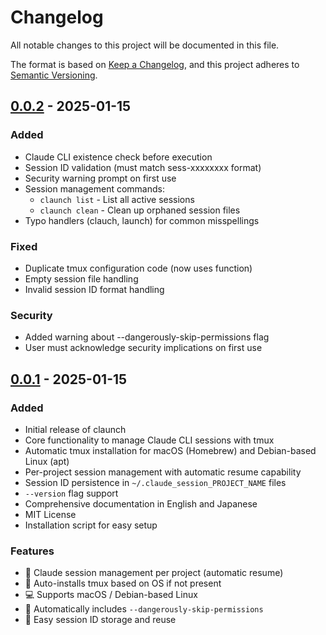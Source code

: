 # Changelog

All notable changes to this project will be documented in this file.

The format is based on [Keep a Changelog](https://keepachangelog.com/en/1.0.0/),
and this project adheres to [Semantic Versioning](https://semver.org/spec/v2.0.0.html).

## [0.0.2] - 2025-01-15

### Added
- Claude CLI existence check before execution
- Session ID validation (must match sess-xxxxxxxx format)
- Security warning prompt on first use
- Session management commands:
  - `claunch list` - List all active sessions
  - `claunch clean` - Clean up orphaned session files
- Typo handlers (clauch, launch) for common misspellings

### Fixed
- Duplicate tmux configuration code (now uses function)
- Empty session file handling
- Invalid session ID format handling

### Security
- Added warning about --dangerously-skip-permissions flag
- User must acknowledge security implications on first use

## [0.0.1] - 2025-01-15

### Added
- Initial release of claunch
- Core functionality to manage Claude CLI sessions with tmux
- Automatic tmux installation for macOS (Homebrew) and Debian-based Linux (apt)
- Per-project session management with automatic resume capability
- Session ID persistence in `~/.claude_session_PROJECT_NAME` files
- `--version` flag support
- Comprehensive documentation in English and Japanese
- MIT License
- Installation script for easy setup

### Features
- 🧠 Claude session management per project (automatic resume)
- 🧰 Auto-installs tmux based on OS if not present
- 💻 Supports macOS / Debian-based Linux
- 🔐 Automatically includes `--dangerously-skip-permissions`
- 🔄 Easy session ID storage and reuse

[0.0.2]: https://github.com/0xkaz/claunch/releases/tag/v0.0.2
[0.0.1]: https://github.com/0xkaz/claunch/releases/tag/v0.0.1